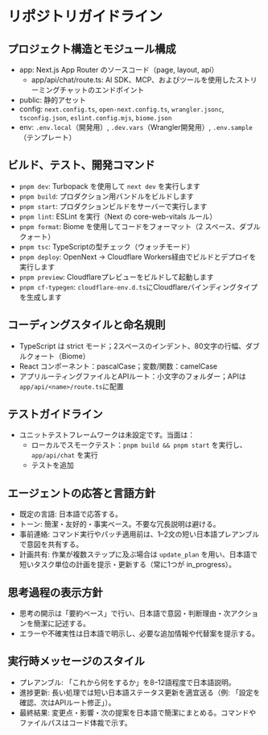# リポジトリガイドライン

## プロジェクト構造とモジュール構成
- app: Next.js App Router のソースコード（page, layout, api）
  - app/api/chat/route.ts: AI SDK、MCP、およびツールを使用したストリーミングチャットのエンドポイント
- public: 静的アセット
- config: `next.config.ts`, `open-next.config.ts`, `wrangler.jsonc`, `tsconfig.json`, `eslint.config.mjs`, `biome.json`
- env: `.env.local`（開発用）, `.dev.vars`（Wrangler開発用）, `.env.sample`（テンプレート）

## ビルド、テスト、開発コマンド
- `pnpm dev`: Turbopack を使用して `next dev` を実行します
- `pnpm build`: プロダクション用バンドルをビルドします
- `pnpm start`: プロダクションビルドをサーバーで実行します
- `pnpm lint`: ESLint を実行（Next の core-web-vitals ルール）
- `pnpm format`: Biome を使用してコードをフォーマット（2 スペース、ダブルクォート）
- `pnpm tsc`: TypeScriptの型チェック（ウォッチモード）
- `pnpm deploy`: OpenNext → Cloudflare Workers経由でビルドとデプロイを実行します
- `pnpm preview`: Cloudflareプレビューをビルドして起動します
- `pnpm cf-typegen`: `cloudflare-env.d.ts`にCloudflareバインディングタイプを生成します

## コーディングスタイルと命名規則
- TypeScript は strict モード；2スペースのインデント、80文字の行幅、ダブルクォート（Biome）
- React コンポーネント：pascalCase；変数/関数：camelCase
- アプリルーティングファイルとAPIルート：小文字のフォルダー；APIは`app/api/<name>/route.ts`に配置

## テストガイドライン
- ユニットテストフレームワークは未設定です。当面は：
  - ローカルでスモークテスト：`pnpm build && pnpm start` を実行し、`app/api/chat` を実行
  - テストを追加

## エージェントの応答と言語方針
- 既定の言語: 日本語で応答する。
- トーン: 簡潔・友好的・事実ベース。不要な冗長説明は避ける。
- 事前連絡: コマンド実行やパッチ適用前は、1–2文の短い日本語プレアンブルで意図を共有する。
- 計画共有: 作業が複数ステップに及ぶ場合は `update_plan` を用い、日本語で短いタスク単位の計画を提示・更新する（常に1つが in_progress）。

## 思考過程の表示方針
- 思考の開示は「要約ベース」で行い、日本語で意図・判断理由・次アクションを簡潔に記述する。
- エラーや不確実性は日本語で明示し、必要な追加情報や代替案を提示する。

## 実行時メッセージのスタイル
- プレアンブル: 「これから何をするか」を8–12語程度で日本語説明。
- 進捗更新: 長い処理では短い日本語ステータス更新を適宜送る（例: 「設定を確認、次はAPIルート修正」）。
- 最終結果: 変更点・影響・次の提案を日本語で簡潔にまとめる。コマンドやファイルパスはコード体裁で示す。
